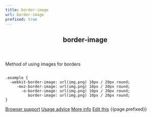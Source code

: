 ```yaml
---
title: border-image
url: border-image
prefixed: true
---
```


<article id="border-image" class="feature prefix-{{page.prefixed}}">
	<header class="feature__header">
		<h2>border-image</h2>
	</header>
	<p class="feature__description">
		Method of using images for borders
	</p>
<pre class="feature__code"><code>
.example {
  -webkit-border-image: url(img.png) 10px / 20px round;
     -moz-border-image: url(img.png) 10px / 20px round;
       -o-border-image: url(img.png) 10px / 20px round;
          border-image: url(img.png) 10px / 20px round;
}
</code></pre>
	<footer class="feature__footer">
		<a href="http://caniuse.com/border-image">Browser support</a> 
		<a href="http://html5please.com/#border-image">Usage advice</a> 
		<a href="http://www.css3files.com/border">More info</a> 
		<a href="https://github.com/davidhund/shouldiprefix/blob/master/_posts/{{page.date | date: "%Y-%m-%d"}}-{{page.title}}.md">Edit this</a> 
		<span class="feature__prefix">{{page.prefixed}}</span>
	</footer>
</article>
